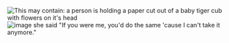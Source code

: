 <img src="https://i.pinimg.com/originals/37/31/f0/3731f099e66d6c77440fe9e00ceb0f64.gif" alt="This may contain: a person is holding a paper cut out of a baby tiger cub with flowers on it&#39;s head"/>![image](https://github.com/user-attachments/assets/4dccd5ed-237f-450f-abb5-f67d97f0aeed)
she said "If you were me, you'd do the same 'cause I can't take it anymore."

